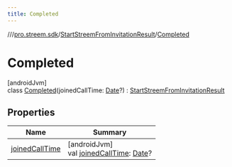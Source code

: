 ```yaml
---
title: Completed
---
```

//[<root>](../../../../index.html)/[pro.streem.sdk](../../index.html)/[StartStreemFromInvitationResult](../index.html)/[Completed](index.html)



# Completed



[androidJvm]\
class [Completed](index.html)(joinedCallTime: [Date](https://developer.android.com/reference/kotlin/java/util/Date.html)?) : [StartStreemFromInvitationResult](../index.html)



## Properties


| Name | Summary |
|---|---|
| [joinedCallTime](joined-call-time.html) | [androidJvm]<br>val [joinedCallTime](joined-call-time.html): [Date](https://developer.android.com/reference/kotlin/java/util/Date.html)? |

